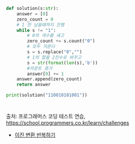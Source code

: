 ``` py
def solution(s:str):
    answer = [0]
    zero_count = 0
    # 1 만 남을때까지 진행
    while s != "1":
        # 0의 개수를 새고 
        zero_count += s.count("0")
        # 모두 지운다
        s = s.replace("0","")
        # 1의 합을 2진수로 바꾸고 
        s = str(format(len(s),'b'))
        #카운트 증가
        answer[0] += 1
    answer.append(zero_count)
    return answer

print(solution("110010101001"))
```
#
출처: 프로그래머스 코딩 테스트 연습, https://school.programmers.co.kr/learn/challenges
- [이진 변환 반복하기](https://school.programmers.co.kr/learn/courses/30/lessons/70129)